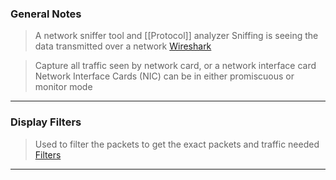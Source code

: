 
### General Notes

> A network sniffer tool and [[Protocol]] analyzer
> Sniffing is seeing the data transmitted over a network
> [Wireshark](https://www.wireshark.org)

> Capture all traffic seen by network card, or a network interface card
> Network Interface Cards (NIC) can be in either promiscuous or monitor mode

---

### Display Filters

> Used to filter the packets to get the exact packets and traffic needed
> [Filters](https://www.wireshark.org/docs/dfref/)

---
